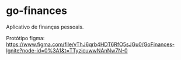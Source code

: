 # go-finances
Aplicativo de finanças pessoais.

Protótipo figma: https://www.figma.com/file/vThJ6qrb4HDT6RfO5sJGu0/GoFinances-Ignite?node-id=0%3A1&t=TTyzicuwwNAnNw7N-0
